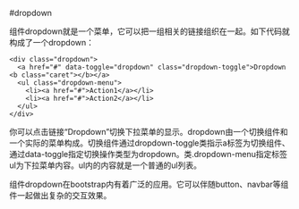 #dropdown

组件dropdown就是一个菜单，它可以把一组相关的链接组织在一起。如下代码就构成了一个dropdown：
    
    <div class="dropdown">
      <a href="#" data-toggle="dropdown" class="dropdown-toggle">Dropdown <b class="caret"></b></a>
      <ul class="dropdown-menu">
        <li><a href="#">Action1</a></li>
        <li><a href="#">Action2</a></li>
      </ul>
    </div>
    
你可以点击链接“Dropdown”切换下拉菜单的显示。dropdown由一个切换组件和一个实际的菜单构成。切换组件通过dropdown-toggle类指示a标签为切换组件、通过data-toggle指定切换操作类型为dropdown。类.dropdown-menu指定标签ul为下拉菜单内容。ul内的内容就是一个普通的ul列表。

组件dropdown在bootstrap内有着广泛的应用。它可以伴随button、navbar等组件一起做出复杂的交互效果。